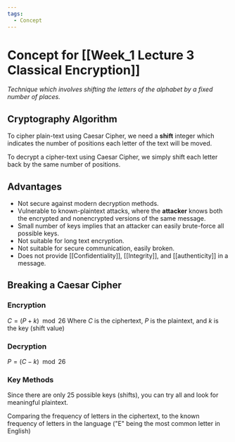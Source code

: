 ```yaml
---
tags:
  - Concept
---
```

# Concept for [[Week_1 Lecture 3 Classical Encryption]]

*Technique which involves shifting the letters of the alphabet by a fixed number of places.*

## Cryptography Algorithm

To cipher plain-text using Caesar Cipher, we need a **shift** integer which indicates the number of positions each letter of the text will be moved.

To decrypt a cipher-text using Caesar Cipher, we simply shift each letter back by the same number of positions.

## Advantages

* Not secure against modern decryption methods.
* Vulnerable to known-plaintext attacks, where the **attacker** knows both the encrypted and nonencrypted versions of the same message.
* Small number of keys implies that an attacker can easily brute-force all possible keys.
* Not suitable for long text encryption.
* Not suitable for secure communication, easily broken.
* Does not provide [[Confidentiality]], [[Integrity]], and [[authenticity]] in a message.

## Breaking a Caesar Cipher
### Encryption
$C = (P+k)\mod 26$
Where $C$ is the ciphertext, $P$ is the plaintext, and $k$ is the key (shift value)
### Decryption
$P = (C-k) \mod26$

### Key Methods

Since there are only 25 possible keys (shifts), you can try all and look for meaningful plaintext.

Comparing the frequency of letters in the ciphertext, to the known frequency of letters in the language ("E" being the most common letter in English)